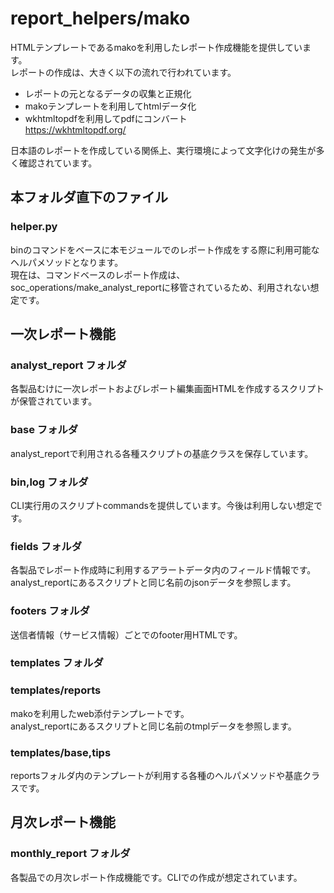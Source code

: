 # report_helpers/mako

HTMLテンプレートであるmakoを利用したレポート作成機能を提供しています。  
レポートの作成は、大きく以下の流れで行われています。
- レポートの元となるデータの収集と正規化
- makoテンプレートを利用してhtmlデータ化
- wkhtmltopdfを利用してpdfにコンバート  
  https://wkhtmltopdf.org/

日本語のレポートを作成している関係上、実行環境によって文字化けの発生が多く確認されています。  

## 本フォルダ直下のファイル
### helper.py

binのコマンドをベースに本モジュールでのレポート作成をする際に利用可能なヘルパメソッドとなります。  
現在は、コマンドベースのレポート作成は、soc_operations/make_analyst_reportに移管されているため、利用されない想定です。  

## 一次レポート機能
### analyst_report フォルダ

各製品むけに一次レポートおよびレポート編集画面HTMLを作成するスクリプトが保管されています。

### base フォルダ

analyst_reportで利用される各種スクリプトの基底クラスを保存しています。

### bin,log フォルダ

CLI実行用のスクリプトcommandsを提供しています。今後は利用しない想定です。

### fields フォルダ

各製品でレポート作成時に利用するアラートデータ内のフィールド情報です。  
analyst_reportにあるスクリプトと同じ名前のjsonデータを参照します。

### footers フォルダ

送信者情報（サービス情報）ごとでのfooter用HTMLです。

### templates フォルダ
### templates/reports

makoを利用したweb添付テンプレートです。  
analyst_reportにあるスクリプトと同じ名前のtmplデータを参照します。

### templates/base,tips

reportsフォルダ内のテンプレートが利用する各種のヘルパメソッドや基底クラスです。

## 月次レポート機能
### monthly_report フォルダ

各製品での月次レポート作成機能です。CLIでの作成が想定されています。
